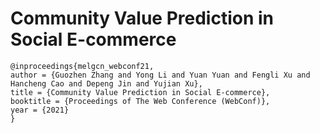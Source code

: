 # Community Value Prediction in Social E-commerce

```
@inproceedings{melgcn_webconf21,
author = {Guozhen Zhang and Yong Li and Yuan Yuan and Fengli Xu and Hancheng Cao and Depeng Jin and Yujian Xu},
title = {Community Value Prediction in Social E-commerce},
booktitle = {Proceedings of The Web Conference (WebConf)},
year = {2021}
}
```